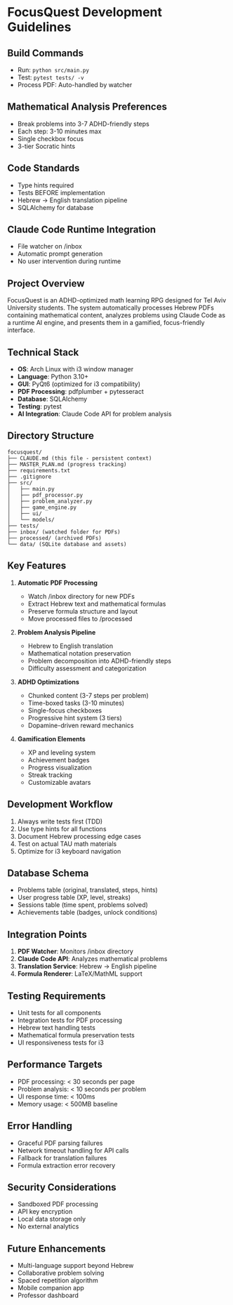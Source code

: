 # FocusQuest Development Guidelines

## Build Commands
- Run: `python src/main.py`
- Test: `pytest tests/ -v`
- Process PDF: Auto-handled by watcher

## Mathematical Analysis Preferences
- Break problems into 3-7 ADHD-friendly steps
- Each step: 3-10 minutes max
- Single checkbox focus
- 3-tier Socratic hints

## Code Standards
- Type hints required
- Tests BEFORE implementation
- Hebrew → English translation pipeline
- SQLAlchemy for database

## Claude Code Runtime Integration
- File watcher on /inbox
- Automatic prompt generation
- No user intervention during runtime

## Project Overview
FocusQuest is an ADHD-optimized math learning RPG designed for Tel Aviv University students. The system automatically processes Hebrew PDFs containing mathematical content, analyzes problems using Claude Code as a runtime AI engine, and presents them in a gamified, focus-friendly interface.

## Technical Stack
- **OS**: Arch Linux with i3 window manager
- **Language**: Python 3.10+
- **GUI**: PyQt6 (optimized for i3 compatibility)
- **PDF Processing**: pdfplumber + pytesseract
- **Database**: SQLAlchemy
- **Testing**: pytest
- **AI Integration**: Claude Code API for problem analysis

## Directory Structure
```
focusquest/
├── CLAUDE.md (this file - persistent context)
├── MASTER_PLAN.md (progress tracking)
├── requirements.txt
├── .gitignore
├── src/
│   ├── main.py
│   ├── pdf_processor.py
│   ├── problem_analyzer.py
│   ├── game_engine.py
│   ├── ui/
│   └── models/
├── tests/
├── inbox/ (watched folder for PDFs)
├── processed/ (archived PDFs)
└── data/ (SQLite database and assets)
```

## Key Features
1. **Automatic PDF Processing**
   - Watch /inbox directory for new PDFs
   - Extract Hebrew text and mathematical formulas
   - Preserve formula structure and layout
   - Move processed files to /processed

2. **Problem Analysis Pipeline**
   - Hebrew to English translation
   - Mathematical notation preservation
   - Problem decomposition into ADHD-friendly steps
   - Difficulty assessment and categorization

3. **ADHD Optimizations**
   - Chunked content (3-7 steps per problem)
   - Time-boxed tasks (3-10 minutes)
   - Single-focus checkboxes
   - Progressive hint system (3 tiers)
   - Dopamine-driven reward mechanics

4. **Gamification Elements**
   - XP and leveling system
   - Achievement badges
   - Progress visualization
   - Streak tracking
   - Customizable avatars

## Development Workflow
1. Always write tests first (TDD)
2. Use type hints for all functions
3. Document Hebrew processing edge cases
4. Test on actual TAU math materials
5. Optimize for i3 keyboard navigation

## Database Schema
- Problems table (original, translated, steps, hints)
- User progress table (XP, level, streaks)
- Sessions table (time spent, problems solved)
- Achievements table (badges, unlock conditions)

## Integration Points
1. **PDF Watcher**: Monitors /inbox directory
2. **Claude Code API**: Analyzes mathematical problems
3. **Translation Service**: Hebrew → English pipeline
4. **Formula Renderer**: LaTeX/MathML support

## Testing Requirements
- Unit tests for all components
- Integration tests for PDF processing
- Hebrew text handling tests
- Mathematical formula preservation tests
- UI responsiveness tests for i3

## Performance Targets
- PDF processing: < 30 seconds per page
- Problem analysis: < 10 seconds per problem
- UI response time: < 100ms
- Memory usage: < 500MB baseline

## Error Handling
- Graceful PDF parsing failures
- Network timeout handling for API calls
- Fallback for translation failures
- Formula extraction error recovery

## Security Considerations
- Sandboxed PDF processing
- API key encryption
- Local data storage only
- No external analytics

## Future Enhancements
- Multi-language support beyond Hebrew
- Collaborative problem solving
- Spaced repetition algorithm
- Mobile companion app
- Professor dashboard